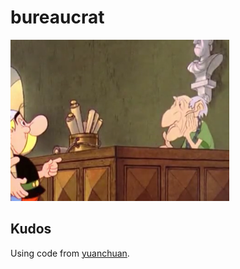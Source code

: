 # bureaucrat
![Bureaucrat hero image](https://raw.githubusercontent.com/nabrozidhs/bureaucrat/master/hero.png)

## Kudos

Using code from [yuanchuan](https://github.com/yuanchuan/node-watch).
